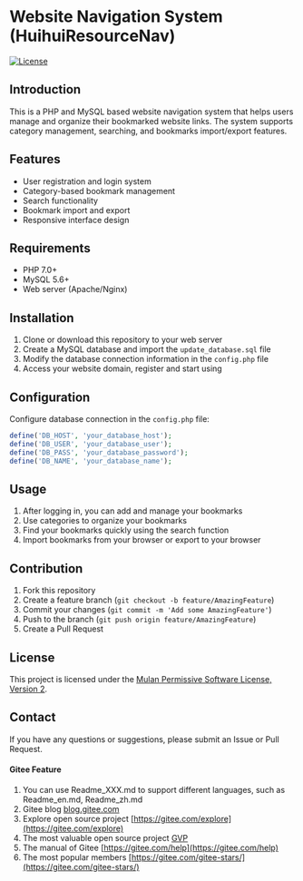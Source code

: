 # Website Navigation System (HuihuiResourceNav)

[![License](https://img.shields.io/badge/License-MulanPSL2-blue.svg)](LICENSE)

## Introduction
This is a PHP and MySQL based website navigation system that helps users manage and organize their bookmarked website links. The system supports category management, searching, and bookmarks import/export features.

## Features
- User registration and login system
- Category-based bookmark management
- Search functionality
- Bookmark import and export
- Responsive interface design

## Requirements
- PHP 7.0+
- MySQL 5.6+
- Web server (Apache/Nginx)

## Installation
1. Clone or download this repository to your web server
2. Create a MySQL database and import the `update_database.sql` file
3. Modify the database connection information in the `config.php` file
4. Access your website domain, register and start using

## Configuration
Configure database connection in the `config.php` file:
```php
define('DB_HOST', 'your_database_host');
define('DB_USER', 'your_database_user');
define('DB_PASS', 'your_database_password');
define('DB_NAME', 'your_database_name');
```

## Usage
1. After logging in, you can add and manage your bookmarks
2. Use categories to organize your bookmarks
3. Find your bookmarks quickly using the search function
4. Import bookmarks from your browser or export to your browser

## Contribution
1. Fork this repository
2. Create a feature branch (`git checkout -b feature/AmazingFeature`)
3. Commit your changes (`git commit -m 'Add some AmazingFeature'`)
4. Push to the branch (`git push origin feature/AmazingFeature`)
5. Create a Pull Request

## License
This project is licensed under the [Mulan Permissive Software License, Version 2](LICENSE).

## Contact
If you have any questions or suggestions, please submit an Issue or Pull Request.

#### Gitee Feature

1.  You can use Readme\_XXX.md to support different languages, such as Readme\_en.md, Readme\_zh.md
2.  Gitee blog [blog.gitee.com](https://blog.gitee.com)
3.  Explore open source project [https://gitee.com/explore](https://gitee.com/explore)
4.  The most valuable open source project [GVP](https://gitee.com/gvp)
5.  The manual of Gitee [https://gitee.com/help](https://gitee.com/help)
6.  The most popular members  [https://gitee.com/gitee-stars/](https://gitee.com/gitee-stars/)

